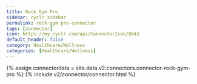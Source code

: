 ```yaml
---
title: Rock Gym Pro
sidebar: cyclr_sidebar
permalink: rock-gym-pro-connector
tags: [connector]
icon: https://my.cyclr.com/api/ConnectorIcon/8843
default_header: false
category: Healthcare/Wellness
categories: [Healthcare/Wellness]
---
```

{% assign connectordata = site.data.v2.connectors.connector-rock-gym-pro %}
{% include v2/connector/connector.html %}	